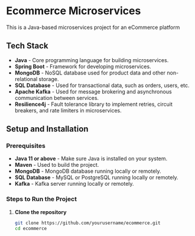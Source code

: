 # Ecommerce Microservices

This is a Java-based microservices project for an eCommerce platform
## Tech Stack

- **Java** - Core programming language for building microservices.
- **Spring Boot** - Framework for developing microservices.
- **MongoDB** - NoSQL database used for product data and other non-relational storage.
- **SQL Database** - Used for transactional data, such as orders, users, etc.
- **Apache Kafka** - Used for message brokering and asynchronous communication between services.
- **Resilience4j** - Fault tolerance library to implement retries, circuit breakers, and rate limiters in microservices.


## Setup and Installation

### Prerequisites

- **Java 11 or above** - Make sure Java is installed on your system.
- **Maven** - Used to build the project.
- **MongoDB** - MongoDB database running locally or remotely.
- **SQL Database** - MySQL or PostgreSQL running locally or remotely.
- **Kafka** - Kafka server running locally or remotely.

### Steps to Run the Project

1. **Clone the repository**

   ```bash
   git clone https://github.com/yourusername/ecommerce.git
   cd ecommerce
